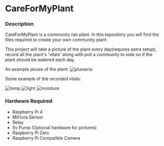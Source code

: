 # CareForMyPlant
### Description
CareForMyPlant is a community ran plant. In this repository you will find the files required to create your own community plant.

This project will take a picture of the plant every day(requires extra setup), record all the plant's 'vitals' along with poll a community to vote on if the plant should be watered each day.

An example picure of the plant:
![plumeria](https://i.imgur.com/mwqZZPE.jpg)



Some example of the recorded vitals:


![temp](https://i.imgur.com/VkD5vrM.png)
![light](https://i.imgur.com/LNhhHVG.png)
![moisture](https://i.imgur.com/GKpkDPb.png)


### Hardware Required
* Raspberry Pi 4
* MiFlora Sensor
* Relay
* 5v Pump
(Optional hardware for pictures)
* Raspberry Pi Zero
* Raspberry Pi Compatible Camera

